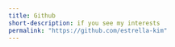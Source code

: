 ```yaml
---
title: Github
short-description: if you see my interests
permalink: "https://github.com/estrella-kim"
---
```

